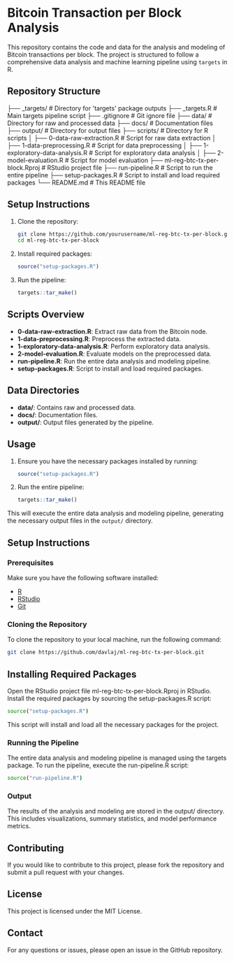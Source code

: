 # Bitcoin Transaction per Block Analysis

This repository contains the code and data for the analysis and modeling of Bitcoin transactions per block. The project is structured to follow a comprehensive data analysis and machine learning pipeline using `targets` in R.

## Repository Structure

├── _targets/                    # Directory for 'targets' package outputs
├── _targets.R                   # Main targets pipeline script
├── .gitignore                   # Git ignore file
├── data/                        # Directory for raw and processed data
├── docs/                        # Documentation files
├── output/                      # Directory for output files
├── scripts/                     # Directory for R scripts
│   ├── 0-data-raw-extraction.R  # Script for raw data extraction
│   ├── 1-data-preprocessing.R   # Script for data preprocessing
│   ├── 1-exploratory-data-analysis.R  # Script for exploratory data analysis
│   ├── 2-model-evaluation.R     # Script for model evaluation
├── ml-reg-btc-tx-per-block.Rproj # RStudio project file
├── run-pipeline.R               # Script to run the entire pipeline
├── setup-packages.R             # Script to install and load required packages
└── README.md                    # This README file



## Setup Instructions

1. Clone the repository:
    ```bash
    git clone https://github.com/yourusername/ml-reg-btc-tx-per-block.git
    cd ml-reg-btc-tx-per-block
    ```

2. Install required packages:
    ```r
    source("setup-packages.R")
    ```

3. Run the pipeline:
    ```r
    targets::tar_make()
    ```

## Scripts Overview

- **0-data-raw-extraction.R**: Extract raw data from the Bitcoin node.
- **1-data-preprocessing.R**: Preprocess the extracted data.
- **1-exploratory-data-analysis.R**: Perform exploratory data analysis.
- **2-model-evaluation.R**: Evaluate models on the preprocessed data.
- **run-pipeline.R**: Run the entire data analysis and modeling pipeline.
- **setup-packages.R**: Script to install and load required packages.

## Data Directories

- **data/**: Contains raw and processed data.
- **docs/**: Documentation files.
- **output/**: Output files generated by the pipeline.

## Usage

1. Ensure you have the necessary packages installed by running:
    ```r
    source("setup-packages.R")
    ```

2. Run the entire pipeline:
    ```r
    targets::tar_make()
    ```

This will execute the entire data analysis and modeling pipeline, generating the necessary output files in the `output/` directory.



## Setup Instructions

### Prerequisites

Make sure you have the following software installed:

- [R](https://cran.r-project.org/)
- [RStudio](https://www.rstudio.com/)
- [Git](https://git-scm.com/)

### Cloning the Repository

To clone the repository to your local machine, run the following command:

```sh
git clone https://github.com/davlaj/ml-reg-btc-tx-per-block.git
```

## Installing Required Packages

Open the RStudio project file ml-reg-btc-tx-per-block.Rproj in RStudio. Install the required packages by sourcing the setup-packages.R script:

```sh
source("setup-packages.R")
```

This script will install and load all the necessary packages for the project.

### Running the Pipeline

The entire data analysis and modeling pipeline is managed using the targets package. To run the pipeline, execute the run-pipeline.R script:

```sh
source("run-pipeline.R")
```

### Output
The results of the analysis and modeling are stored in the output/ directory. This includes visualizations, summary statistics, and model performance metrics.

## Contributing
If you would like to contribute to this project, please fork the repository and submit a pull request with your changes.

## License
This project is licensed under the MIT License.

## Contact
For any questions or issues, please open an issue in the GitHub repository.
